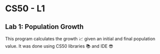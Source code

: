 # CS50 - L1

## Lab 1: Population Growth

This program calculates the growth 📈 given an initial and final population value. 
It was done using CS50 libraries 📚 and IDE 😎
